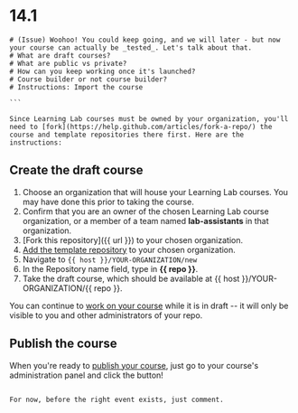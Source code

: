 


  # 14.1
    # (Issue) Woohoo! You could keep going, and we will later - but now your course can actually be _tested_. Let's talk about that. 
    # What are draft courses?
    # What are public vs private?
    # How can you keep working once it's launched?
    # Course builder or not course builder?
    # Instructions: Import the course

    ```

    Since Learning Lab courses must be owned by your organization, you'll need to [fork](https://help.github.com/articles/fork-a-repo/) the course and template repositories there first. Here are the instructions:

## Create the draft course
1. Choose an organization that will house your Learning Lab courses. You may have done this prior to taking the course.
1. Confirm that you are an owner of the chosen Learning Lab course organization, or a member of a team named **lab-assistants** in that organization.
1. [Fork this repository]({{ url }}) to your chosen organization.
1. [Add the template repository](https://github.com/githubtraining/lab-starter-template/fork) to your chosen organization.
1. Navigate to `{{ host }}/YOUR-ORGANIZATION/new`
1. In the Repository name field, type in **{{ repo }}**.
1. Take the draft course, which should be available at {{ host }}/YOUR-ORGANIZATION/{{ repo }}.

You can continue to [work on your course](https://lab.github.com/docs/testing#test-your-course) while it is in draft -- it will only be visible to you and other administrators of your repo. 

## Publish the course

When you're ready to [publish your course](https://lab.github.com/docs/publishing), just go to your course's administration panel and click the button!


```

For now, before the right event exists, just comment.